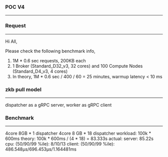 ### POC V4
---

### Request
------------
Hi All,

Please check the following benchmark info,
1.	1M * 0.6 sec requests, 200KB each
2.	1 Broker (Standard_D32_v3, 32 cores) and 100 Compute Nodes (Standard_D4_v3, 4 cores)
3.	In theory, 1M * 0.6 sec / 400 / 60 = 25 minutes, warmup latency < 10 ms

### zkb pull model
---
dispatcher as a gRPC server, worker as gRPC client


### Benchmark
---
4core 8GB * 1 dispatcher
4core 8 GB * 18 dispatcher
workload: 100k * 600ms 
theory: 
  100k * 600ms / (4 * 18) = 83.333s
actual: 
  server: 85.22s cpu: (50/90/99 %ile): 8/10/13
  client: (50/90/99 %ile): 486.548µs/696.453µs/1.164481ms
